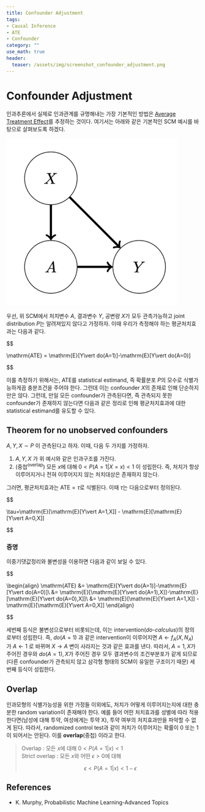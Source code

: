 ```yaml
---
title: Confounder Adjustment
tags:
- Causal Inference
- ATE
- Confounder
category: ""
use_math: true
header: 
  teaser: /assets/img/screenshot_confounder_adjustment.png
---
```


# Confounder Adjustment

인과추론에서 실제로 인과관계를 규명해내는 가장 기본적인 방법은 [Average Treatment Effect](https://ddangchani.github.io/Average-Treatment-Effect)를 추정하는 것이다. 여기서는 아래와 같은 기본적인 SCM 예시를 바탕으로 살펴보도록 하겠다. 

![](/assets/img/screenshot_confounder_adjustment.png)

우선, 위 SCM에서 처치변수 $A$, 결과변수 $Y$, 공변량 $X$가 모두 관측가능하고 joint distribution $P$는 알려져있지 않다고 가정하자. 이때 우리가 측정해야 하는 평균처치효과는 다음과 같다.

$$

\mathrm{ATE} = \mathrm{E}[Y\vert do(A=1)]-\mathrm{E}[Y\vert do(A=0)]


$$

이를 측정하기 위해서는, ATE를 statistical estimand, 즉 확률분포 $P$의 모수로 식별가능하게끔 충분조건을 주어야 한다. 그런데 이는 confounder $X$의 존재로 인해 단순하지만은 않다. 그런데, 만일 모든 confounder가 관측된다면, 즉 관측되지 못한 confounder가 존재하지 않는다면 다음과 같은 정리로 인해 평균처치효과에 대한 statistical estimand를 유도할 수 있다.

## Theorem for no unobserved confounders

$A,Y,X\sim P$ 이 관측된다고 하자. 이때, 다음 두 가지를 가정하자.
1. $A,Y,X$ 가 위 예시와 같은 인과구조를 가진다.
2. (중첩<sup>overlap</sup>) 모든 $x$에 대해 $0<P(A=1\vert X=x)<1$ 이 성립한다. 즉, 처치가 항상 이루어지거나 전혀 이루어지지 않는 처치대상은 존재하지 않는다.

그러면, 평균처치효과는 $\mathrm{ATE}=\tau$로 식별된다. 이때 $\tau$는 다음으로부터 정의된다.


$$

\tau=\mathrm{E}[\mathrm{E}[Y\vert A=1,X]] - \mathrm{E}[\mathrm{E}[Y\vert A=0,X]]


$$

### 증명

이중기댓값정리와 불변성을 이용하면 다음과 같이 보일 수 있다.


$$

\begin{align}
\mathrm{ATE} &= \mathrm{E}[Y\vert do(A=1)]-\mathrm{E}[Y\vert do(A=0)]\\
&= \mathrm{E}[\mathrm{E}[Y\vert do(A=1),X]]-\mathrm{E}[\mathrm{E}[Y\vert do(A=0),X]]\\
&= \mathrm{E}[\mathrm{E}[Y\vert A=1,X]] - \mathrm{E}[\mathrm{E}[Y\vert A=0,X]]
\end{align}


$$

세번째 등식은 불변성으로부터 비롯되는데, 이는 intervention(*do-calculus*)의 정의로부터 성립한다. 즉, $do(A=1)$ 과 같은 intervention이 이루어지면 $A\leftarrow f_{A}(X,N_{A})$ 가 $A\leftarrow 1$ 로 바뀌며 $X\to A$ 변이 사라지는 것과 같은 효과를 낸다. 따라서, $A=1, X$가 주어진 경우와 $do(A=1), X$가 주어진 경우 모두 결과변수의 조건부분포가 같게 되므로(다른 confounder가 관측되지 않고 삼각형 형태의 SCM이 유일한 구조이기 때문) 세번째 등식이 성립한다.

## Overlap
인과모형의 식별가능성을 위한 가정들 이외에도, 처치가 어떻게 이루어지는지에 대한 충분한 random variation이 존재해야 한다. 예를 들어 어떤 처치효과를 성별에 따라 적용한다면(남성에 대해 투약, 여성에게는 투약 X), 투약 여부의 처치효과만을 파악할 수 없게 된다. 따라서, randomized control test과 같이 처치가 이루어지는 확률이 0 또는 1이 되어서는 안된다. 이를 **overlap**(중첩) 이라고 한다.

> Overlap : 모든 $x$에 대해 $0<P(A=1\vert x)<1$  
> Strict overlap : 모든 $x$와 어떤 $\epsilon>0$에 대해 
> 
> $$
> \epsilon<P(A=1\vert x)<1-\epsilon
> $$



## References
- K. Murphy, Probabilistic Machine Learning-Advanced Topics